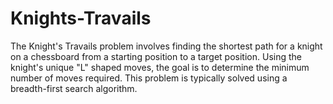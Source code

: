 # Knights-Travails
The Knight's Travails problem involves finding the shortest path for a knight on a chessboard from a starting position to a target position. Using the knight's unique "L" shaped moves, the goal is to determine the minimum number of moves required. This problem is typically solved using a breadth-first search algorithm.

